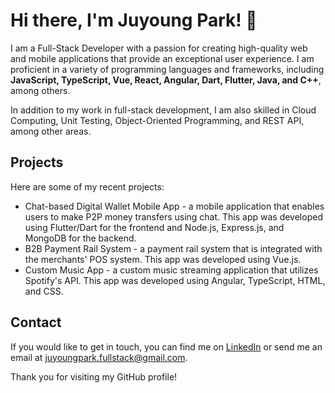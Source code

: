 # Hi there, I'm Juyoung Park! 👋

I am a Full-Stack Developer with a passion for creating high-quality web and mobile applications that provide an exceptional user experience. I am proficient in a variety of programming languages and frameworks, including **JavaScript, TypeScript, Vue, React, Angular, Dart, Flutter, Java, and C++**, among others.

In addition to my work in full-stack development, I am also skilled in Cloud Computing, Unit Testing, Object-Oriented Programming, and REST API, among other areas.

## Projects

Here are some of my recent projects:

- Chat-based Digital Wallet Mobile App - a mobile application that enables users to make P2P money transfers using chat. This app was developed using Flutter/Dart for the frontend and Node.js, Express.js, and MongoDB for the backend.
- B2B Payment Rail System - a payment rail system that is integrated with the merchants' POS system. This app was developed using Vue.js.
- Custom Music App - a custom music streaming application that utilizes Spotify's API. This app was developed using Angular, TypeScript, HTML, and CSS.


## Contact

If you would like to get in touch, you can find me on [LinkedIn](https://www.linkedin.com/in/juyoungpark-dev/) or send me an email at juyoungpark.fullstack@gmail.com.

Thank you for visiting my GitHub profile!
